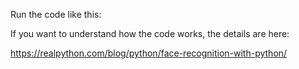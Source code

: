 Run the code like this:


If you want to understand how the code works, the details are here:

https://realpython.com/blog/python/face-recognition-with-python/
